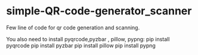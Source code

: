 # simple-QR-code-generator_scanner
Few line of code for qr code generation and scanning.

You also need to install pyqrcode,pyzbar , pillow, pypng:
pip install pyqrcode
pip install pyzbar
pip install pillow
pip install pypng
